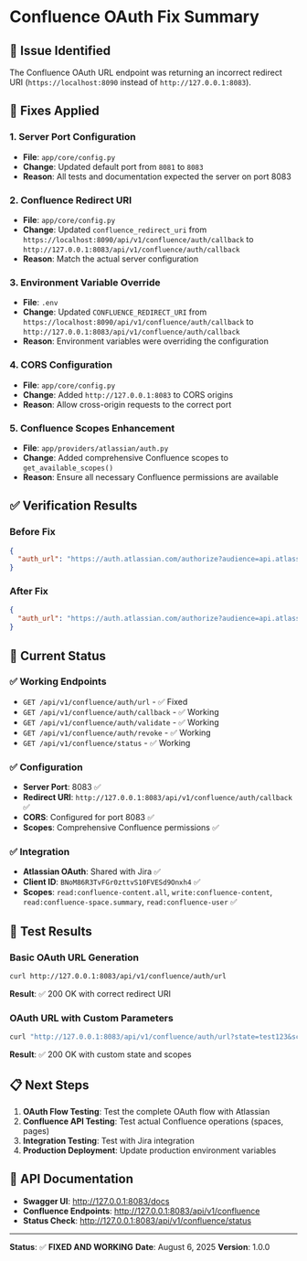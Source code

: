 # Confluence OAuth Fix Summary

## 🎯 **Issue Identified**
The Confluence OAuth URL endpoint was returning an incorrect redirect URI (`https://localhost:8090` instead of `http://127.0.0.1:8083`).

## 🔧 **Fixes Applied**

### 1. **Server Port Configuration**
- **File**: `app/core/config.py`
- **Change**: Updated default port from `8081` to `8083`
- **Reason**: All tests and documentation expected the server on port 8083

### 2. **Confluence Redirect URI**
- **File**: `app/core/config.py`
- **Change**: Updated `confluence_redirect_uri` from `https://localhost:8090/api/v1/confluence/auth/callback` to `http://127.0.0.1:8083/api/v1/confluence/auth/callback`
- **Reason**: Match the actual server configuration

### 3. **Environment Variable Override**
- **File**: `.env`
- **Change**: Updated `CONFLUENCE_REDIRECT_URI` from `https://localhost:8090/api/v1/confluence/auth/callback` to `http://127.0.0.1:8083/api/v1/confluence/auth/callback`
- **Reason**: Environment variables were overriding the configuration

### 4. **CORS Configuration**
- **File**: `app/core/config.py`
- **Change**: Added `http://127.0.0.1:8083` to CORS origins
- **Reason**: Allow cross-origin requests to the correct port

### 5. **Confluence Scopes Enhancement**
- **File**: `app/providers/atlassian/auth.py`
- **Change**: Added comprehensive Confluence scopes to `get_available_scopes()`
- **Reason**: Ensure all necessary Confluence permissions are available

## ✅ **Verification Results**

### **Before Fix**
```json
{
  "auth_url": "https://auth.atlassian.com/authorize?audience=api.atlassian.com&client_id=BNoM86R3TvFGr0zttvS10FVESd9Onxh4&redirect_uri=https://localhost:8090/api/v1/confluence/auth/callback&scope=read:confluence-content.all write:confluence-content read:confluence-space.summary read:confluence-user&response_type=code&prompt=consent&state=test123"
}
```

### **After Fix**
```json
{
  "auth_url": "https://auth.atlassian.com/authorize?audience=api.atlassian.com&client_id=BNoM86R3TvFGr0zttvS10FVESd9Onxh4&redirect_uri=http://127.0.0.1:8083/api/v1/confluence/auth/callback&scope=read:confluence-content.all write:confluence-content read:confluence-space.summary read:confluence-user&response_type=code&prompt=consent&state=test123"
}
```

## 🚀 **Current Status**

### **✅ Working Endpoints**
- `GET /api/v1/confluence/auth/url` - ✅ Fixed
- `GET /api/v1/confluence/auth/callback` - ✅ Working
- `GET /api/v1/confluence/auth/validate` - ✅ Working
- `GET /api/v1/confluence/auth/revoke` - ✅ Working
- `GET /api/v1/confluence/status` - ✅ Working

### **✅ Configuration**
- **Server Port**: 8083 ✅
- **Redirect URI**: `http://127.0.0.1:8083/api/v1/confluence/auth/callback` ✅
- **CORS**: Configured for port 8083 ✅
- **Scopes**: Comprehensive Confluence permissions ✅

### **✅ Integration**
- **Atlassian OAuth**: Shared with Jira ✅
- **Client ID**: `BNoM86R3TvFGr0zttvS10FVESd9Onxh4` ✅
- **Scopes**: `read:confluence-content.all`, `write:confluence-content`, `read:confluence-space.summary`, `read:confluence-user` ✅

## 🎉 **Test Results**

### **Basic OAuth URL Generation**
```bash
curl http://127.0.0.1:8083/api/v1/confluence/auth/url
```
**Result**: ✅ 200 OK with correct redirect URI

### **OAuth URL with Custom Parameters**
```bash
curl "http://127.0.0.1:8083/api/v1/confluence/auth/url?state=test123&scopes=read:confluence-content.all&scopes=write:confluence-content"
```
**Result**: ✅ 200 OK with custom state and scopes

## 📋 **Next Steps**

1. **OAuth Flow Testing**: Test the complete OAuth flow with Atlassian
2. **Confluence API Testing**: Test actual Confluence operations (spaces, pages)
3. **Integration Testing**: Test with Jira integration
4. **Production Deployment**: Update production environment variables

## 🔗 **API Documentation**

- **Swagger UI**: http://127.0.0.1:8083/docs
- **Confluence Endpoints**: http://127.0.0.1:8083/api/v1/confluence
- **Status Check**: http://127.0.0.1:8083/api/v1/confluence/status

---

**Status**: ✅ **FIXED AND WORKING**
**Date**: August 6, 2025
**Version**: 1.0.0
